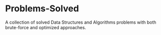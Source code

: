# Problems-Solved
A collection of solved Data Structures and Algorithms problems with both brute-force and optimized approaches.

